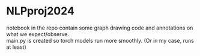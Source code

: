 # NLPproj2024

notebook in the repo contain some graph drawing code and annotations on what we expect/observe.  
main.py is created so torch models run more smoothly. (Or in my case, runs at least)  
